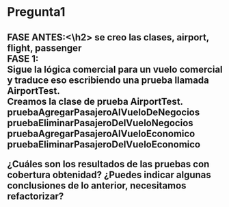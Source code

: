 <h1>Pregunta1</h1>

<h2>FASE ANTES:<\h2>
  se creo las clases, airport, flight, passenger<br>
FASE 1:<br>
Sigue la lógica comercial para un vuelo comercial y traduce eso escribiendo una prueba llamada 
AirportTest.<br>
Creamos la clase de prueba AirportTest.
  pruebaAgregarPasajeroAlVueloDeNegocios<br>
  pruebaEliminarPasajeroDelVueloNegocios<br>
  pruebaAgregarPasajeroAlVueloEconomico<br>
  pruebaEliminarPasajeroDelVueloEconomico<br>
  
  
¿Cuáles son los resultados de las pruebas con cobertura obtenidad?
¿Puedes indicar algunas conclusiones de lo anterior, necesitamos refactorizar?
